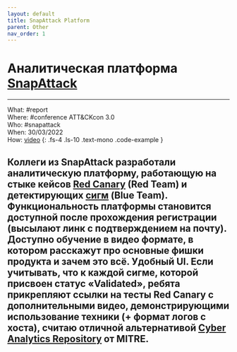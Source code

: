 ```yaml
---
layout: default
title: SnapAttack Platform
parent: Other
nav_order: 1
---
```

# Аналитическая платформа [SnapAttack]

__________________________
What: #report\
Where: #conference ATT&CKcon 3.0\
Who: #snapattack\
When: 30/03/2022\
How: [video]
{: .fs-4 .ls-10 .text-mono .code-example }

Коллеги из SnapAttack разработали аналитическую платформу, работающую на стыке кейсов [Red Canary] (Red Team) и детектирующих [сигм] (Blue Team). 
Функциональность платформы становится доступной после прохождения регистрации (высылают линк с подтверждением на почту).
Доступно обучение в видео формате, в котором расскажут про основные фишки продукта и зачем это всё.
Удобный UI. Если учитывать, что к каждой сигме, которой присвоен статус «Validated», ребята прикрепляют ссылки на тесты Red Canary с дополнительными видео, демонстрирующими использование техники (+ формат логов с хоста), считаю отличной альтернативой [Cyber Analytics Repository] от MITRE.
----
[video]:https://youtu.be/lxAQiq2XtEQ
[SnapAttack]:https://t.me/qb_channel/6
[Red Canary]:https://redcanary.com/
[сигм]:https://github.com/SigmaHQ/sigma
[Cyber Analytics Repository]:https://car.mitre.org/